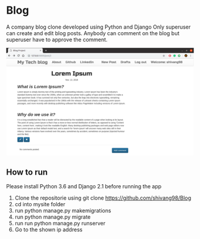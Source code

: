 # Blog
A company blog clone developed using Python and Django
Only superuser can create and edit blog posts.
Anybody can comment on the blog but superuser have to approve the comment.

![alt text](https://raw.githubusercontent.com/shivang98/Blog/master/mysite/blog/static/images/img.png)

## How to run
Please install Python 3.6 and Django 2.1 before running the app
1. Clone the repositorie using git clone https://github.com/shivang98/Blog
2. cd into mysite folder
3. run python manage.py makemigrations
4. run python manage.py migrate
5. run run python manage.py runserver
6. Go to the shown ip address
